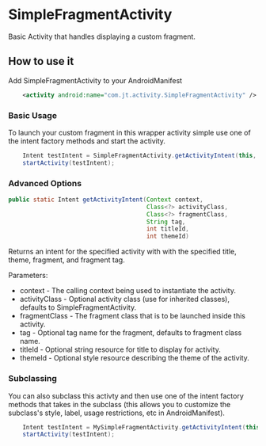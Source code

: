 # SimpleFragmentActivity
Basic Activity that handles displaying a custom fragment.

## How to use it

Add SimpleFragmentActivity to your AndroidManifest
```xml
	<activity android:name="com.jt.activity.SimpleFragmentActivity" />
```

### Basic Usage
To launch your custom fragment in this wrapper activity simple use one of the intent factory methods and start the activity.

```java
	Intent testIntent = SimpleFragmentActivity.getActivityIntent(this, MyFragment.class);
	startActivity(testIntent);
```

### Advanced Options
```java
public static Intent getActivityIntent(Context context,
                                       Class<?> activityClass,
                                       Class<?> fragmentClass,
                                       String tag,
                                       int titleId,
                                       int themeId)
```
                                       
Returns an intent for the specified activity with with the specified title, theme, fragment, and fragment tag.

Parameters:
* context - The calling context being used to instantiate the activity.
* activityClass - Optional activity class (use for inherited classes), defaults to SimpleFragmentActivity.
* fragmentClass - The fragment class that is to be launched inside this activity.
* tag - Optional tag name for the fragment, defaults to fragment class name.
* titleId - Optional string resource for title to display for activity.
* themeId - Optional style resource describing the theme of the activity.

### Subclassing
You can also subclass this activty and then use one of the intent factory methods that takes in the subclass (this allows you to customize the subclass's style, label, usage restrictions, etc in AndroidManifest).

```java
	Intent testIntent = MySimpleFragmentActivity.getActivityIntent(this, MySimpleFragmentActivity.class, MyFragment.class);
	startActivity(testIntent);
```

